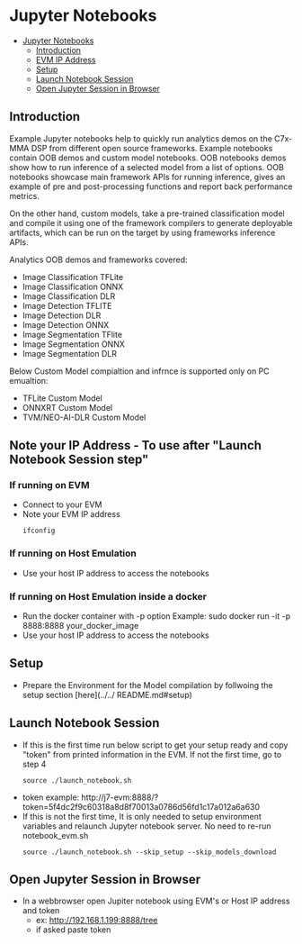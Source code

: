 # Jupyter Notebooks
- [Jupyter Notebooks](#jupyter-notebooks)
  - [Introduction](#introduction)
  - [EVM IP Address](#evm-ip-address)
  - [Setup](#setup)
  - [Launch Notebook Session](#launch-notebook-session)
  - [Open Jupyter Session in Browser](#open-jupyter-session-in-browser)

## Introduction

Example Jupyter notebooks help to quickly run analytics demos on the C7x-MMA DSP from different open source frameworks. Example notebooks contain OOB demos and custom model notebooks. OOB notebooks demos show how to run inference of a selected model from a list of options. OOB notebooks showcase main framework APIs for running inference, gives an example of pre and post-processing functions and report back performance metrics.

On the other hand, custom models, take a pre-trained classification model and compile it using one of the framework compilers to generate deployable artifacts, which can be run on the target by using frameworks inference APIs.

Analytics OOB demos and frameworks covered:
- Image Classification TFLite
- Image Classification ONNX
- Image Classification DLR
- Image Detection TFLITE
- Image Detection DLR
- Image Detection ONNX
- Image Segmentation TFlite
- Image Segmentation ONNX
- Image Segmentation DLR

Below Custom Model compialtion and infrnce is supported only on PC emualtion:
- TFLite Custom Model
- ONNXRT Custom Model
- TVM/NEO-AI-DLR Custom Model

## Note your IP Address - To use after "Launch Notebook Session step"
### If running on EVM
- Connect to your EVM
- Note your EVM IP address
    ```
    ifconfig
    ```
### If running on Host Emulation
- Use your host IP address to access the notebooks
### If running on Host Emulation inside a docker
- Run the docker container with -p option
    Example: sudo docker run -it -p 8888:8888 your_docker_image
- Use your host IP address to access the notebooks

## Setup
- Prepare the Environment for the Model compilation by follwoing the setup section [here](../../
README.md#setup)

## Launch Notebook Session
- If this is the first time run below script to get your setup ready and copy "token" from printed information in the EVM. If not the first time, go to step 4
    ```
    source ./launch_notebook.sh
    ```
- token example: http://j7-evm:8888/?token=5f4dc2f9c60318a8d8f70013a0786d56fd1c17a012a6a630 
- If this is not the first time, It is only needed to setup environment variables and relaunch Jupyter notebook server. No need to re-run notebook_evm.sh
  ```
  source ./launch_notebook.sh --skip_setup --skip_models_download 
  ```

## Open Jupyter Session in Browser
- In a webbrowser open Jupiter notebook using EVM's or Host IP address and token
    - ex: http://192.168.1.199:8888/tree
    - if asked paste token
